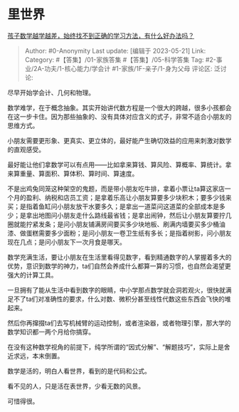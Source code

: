 # 里世界
[孩子数学越学越差，始终找不到正确的学习方法，有什么好办法吗？](https://www.zhihu.com/question/600520657/answer/3037307616)

> Author: #0-Anonymity
> Last update: [编辑于 2023-05-21]
> Link:
> Category: #【答集】/01-家族答集 #【答集】/05-科学答集 
> Tag: #2-事业/2A-功夫/1-核心能力/学会计 #1-家族/1F-亲子/1-身为父母
> 评论区:
> 泛讨论:

尽早开始学会计、几何和物理。

数学难学，在于概念抽象。其实开始讲代数方程是一个很大的跨越，很多小孩都会在这一步卡住。因为那些抽象的、没有具体对应含义的式子，非常不适合小朋友的思维方式。

小朋友需要更形象、更真实、更立体的，最好能产生确切效益的应用来刺激对数学的直观感受。

最好能让他们拿数学可以有点用——比如拿来算钱、算风险、算概率、算统计。拿来算重量、算面积、算体积、算时间、算速度。

不是出鸡兔同笼这种架空的鬼题，而是带小朋友吃牛排，拿着小票让ta算这家店一个月的盈利、纳税和店员工资；是拿着乐高让小朋友算要多少块积木；要多少钱来买；是指着鱼缸问小朋友放干水要多久；是拿出一道菜问这道菜的全部成本是多少；是拿出地图问小朋友走什么路线最省钱；是拿出闹钟，然后让小朋友算要拧几圈就能拧紧发条；是问小朋友铺满房间要买多少块地板、刷满内墙要买多少桶油漆、做蛋糕需要多少面粉；是问小朋友一卷卫生纸有多长；是指着树影，问小朋友现在几点；是问小朋友下一次月食是哪天。

数学充满生活，要让小朋友在生活里看得见数字，看到精通数字的人掌握着多大的优势，意识到数学的神力，ta们自然会养成什么都算一算的习惯，也自然会渴望更强大的计算工具。

一旦拥有了能从生活中看到数字的眼睛，中小学那点数学就会洞若观火，很快就满足不了ta们对准确性的要求，什么对数、微积分甚至线性代数这些东西会飞快的堆起来。

然后你再撺掇ta们去写机械臂的运动控制，或者渲染器，或者物理引擎，那大学的数学知识都一两个月给你搞穿。

在没有这种数学视角的前提下，纯学所谓的“因式分解”、“解题技巧”，实际上是舍近求远，本末倒置。

数学是活的，明白人看世界，看到的是代码和公式。

看不见的人，只是活在表世界，少看无数的风景。

可惜得很。
